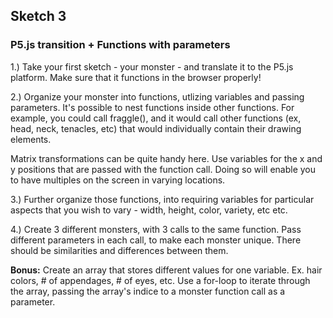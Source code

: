 ## Sketch 3

### P5.js transition + Functions with parameters




 1.) Take your first sketch - your monster - and translate it to the P5.js platform. Make sure that it functions in the browser properly!

 2.) Organize your monster into functions, utlizing variables and passing parameters. It's possible to nest functions inside other functions. For example, you could call fraggle(), and it would call other functions (ex, head, neck, tenacles, etc) that would individually contain their drawing elements.

 Matrix transformations can be quite handy here. Use variables for the x and y positions that are passed with the function call. Doing so will enable you to have multiples on the screen in varying locations.


 3.) Further organize those functions, into requiring variables for particular aspects that you wish to vary - width, height, color, variety, etc etc. 


 4.) Create 3 different monsters, with 3 calls to the same function. Pass different parameters in each call, to make each monster unique. There should be similarities and differences between them.


 **Bonus:** Create an array that stores different values for one variable. Ex. hair colors, # of appendages, # of eyes, etc. Use a for-loop to iterate through the array, passing the array's indice to a monster function call as a parameter.